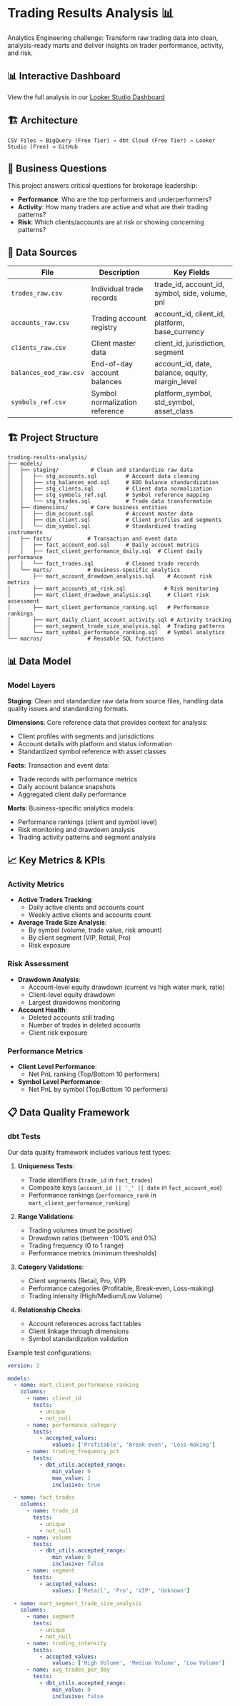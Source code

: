 # Trading Results Analysis 📊

Analytics Engineering challenge: Transform raw trading data into clean, analysis-ready marts and deliver insights on trader performance, activity, and risk.

## 📊 Interactive Dashboard
View the full analysis in our [Looker Studio Dashboard](https://lookerstudio.google.com/s/mdZfMruL_io)

## 🏗️ Architecture

```
CSV Files → BigQuery (Free Tier) → dbt Cloud (Free Tier) → Looker Studio (Free) → GitHub
```

## 🎯 Business Questions

This project answers critical questions for brokerage leadership:

- **Performance**: Who are the top performers and underperformers?
- **Activity**: How many traders are active and what are their trading patterns?
- **Risk**: Which clients/accounts are at risk or showing concerning patterns?

## 📁 Data Sources

| File | Description | Key Fields |
|------|-------------|------------|
| `trades_raw.csv` | Individual trade records | trade_id, account_id, symbol, side, volume, pnl |
| `accounts_raw.csv` | Trading account registry | account_id, client_id, platform, base_currency |
| `clients_raw.csv` | Client master data | client_id, jurisdiction, segment |
| `balances_eod_raw.csv` | End-of-day account balances | account_id, date, balance, equity, margin_level |
| `symbols_ref.csv` | Symbol normalization reference | platform_symbol, std_symbol, asset_class |


## 🏗️ Project Structure

```
trading-results-analysis/
├── models/
│   ├── staging/          # Clean and standardize raw data
│   │   ├── stg_accounts.sql         # Account data cleaning
│   │   ├── stg_balances_eod.sql     # EOD balance standardization
│   │   ├── stg_clients.sql          # Client data normalization
│   │   ├── stg_symbols_ref.sql      # Symbol reference mapping
│   │   └── stg_trades.sql           # Trade data transformation
│   ├── dimensions/       # Core business entities
│   │   ├── dim_account.sql          # Account master data
│   │   ├── dim_client.sql           # Client profiles and segments
│   │   └── dim_symbol.sql           # Standardized trading instruments
│   ├── facts/           # Transaction and event data
│   │   ├── fact_account_eod.sql     # Daily account metrics
│   │   ├── fact_client_performance_daily.sql  # Client daily performance
│   │   └── fact_trades.sql          # Cleaned trade records
│   └── marts/           # Business-specific analytics
│       ├── mart_account_drawdown_analysis.sql    # Account risk metrics
│       ├── mart_accounts_at_risk.sql            # Risk monitoring
│       ├── mart_client_drawdown_analysis.sql     # Client risk assessment
│       ├── mart_client_performance_ranking.sql   # Performance rankings
│       ├── mart_daily_client_account_activity.sql # Activity tracking
│       ├── mart_segment_trade_size_analysis.sql  # Trading patterns
│       └── mart_symbol_performance_ranking.sql   # Symbol analytics
└── macros/              # Reusable SQL functions
```

## 📊 Data Model

### Model Layers

**Staging**: Clean and standardize raw data from source files, handling data quality issues and standardizing formats.

**Dimensions**: Core reference data that provides context for analysis:
- Client profiles with segments and jurisdictions
- Account details with platform and status information
- Standardized symbol reference with asset classes

**Facts**: Transaction and event data:
- Trade records with performance metrics
- Daily account balance snapshots
- Aggregated client daily performance

**Marts**: Business-specific analytics models:
- Performance rankings (client and symbol level)
- Risk monitoring and drawdown analysis
- Trading activity patterns and segment analysis

## 📈 Key Metrics & KPIs

### Activity Metrics
- **Active Traders Tracking**:
  - Daily active clients and accounts count
  - Weekly active clients and accounts count
- **Average Trade Size Analysis**:
  - By symbol (volume, trade value, risk amount)
  - By client segment (VIP, Retail, Pro)
  - Risk exposure

### Risk Assessment
- **Drawdown Analysis**:
  - Account-level equity drawdown (current vs high water mark, ratio)
  - Client-level equity drawdown
  - Largest drawdowns monitoring
- **Account Health**:
  - Deleted accounts still trading
  - Number of trades in deleted accounts
  - Client risk exposure

### Performance Metrics
- **Client Level Performance**:
  - Net PnL ranking (Top/Bottom 10 performers)
- **Symbol Level Performance**:
  - Net PnL by symbol (Top/Bottom 10 performers)


## 📋 Data Quality Framework

### dbt Tests
Our data quality framework includes various test types:

1. **Uniqueness Tests**:
   - Trade identifiers (`trade_id` in `fact_trades`)
   - Composite keys (`account_id || '_' || date` in `fact_account_eod`)
   - Performance rankings (`performance_rank` in `mart_client_performance_ranking`)

2. **Range Validations**:
   - Trading volumes (must be positive)
   - Drawdown ratios (between -100% and 0%)
   - Trading frequency (0 to 1 range)
   - Performance metrics (minimum thresholds)

3. **Category Validations**:
   - Client segments (Retail, Pro, VIP)
   - Performance categories (Profitable, Break-even, Loss-making)
   - Trading intensity (High/Medium/Low Volume)

4. **Relationship Checks**:
   - Account references across fact tables
   - Client linkage through dimensions
   - Symbol standardization validation

Example test configurations:
```yaml
version: 2

models:
  - name: mart_client_performance_ranking
    columns:
      - name: client_id
        tests:
          - unique
          - not_null
      - name: performance_category
        tests:
          - accepted_values:
              values: ['Profitable', 'Break-even', 'Loss-making']
      - name: trading_frequency_pct
        tests:
          - dbt_utils.accepted_range:
              min_value: 0
              max_value: 1
              inclusive: true

  - name: fact_trades
    columns:
      - name: trade_id
        tests:
          - unique
          - not_null
      - name: volume
        tests:
          - dbt_utils.accepted_range:
              min_value: 0
              inclusive: false
      - name: segment
        tests:
          - accepted_values:
              values: ['Retail', 'Pro', 'VIP', 'Unknown']

  - name: mart_segment_trade_size_analysis
    columns:
      - name: segment
        tests:
          - unique
          - not_null
      - name: trading_intensity
        tests:
          - accepted_values:
              values: ['High Volume', 'Medium Volume', 'Low Volume']
      - name: avg_trades_per_day
        tests:
          - dbt_utils.accepted_range:
              min_value: 0
              inclusive: false
```

